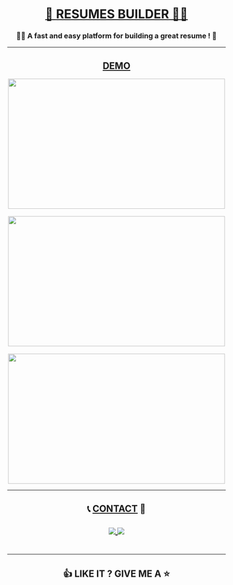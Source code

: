 <h1 align="center"><a href="https://resumes-builder.web.app"> 📝 <ins>RESUMES BUILDER</ins> 👷‍♂️ </a> </h1>

<h3 align="center"> 🏃‍♂️ A fast and easy platform for building a great resume ! 💯
  
</h3>

<hr />

<h2 align="center"><ins>DEMO</ins></h2>

<p align="center">
 
<img align="center" width="500" height="300" src="https://github.com/urlsab/cv-app-master/assets/77020927/f829175f-b5ae-4713-9a9a-f420c0c2d852"/>
<br />
<br />
<img align="center" width="500" height="300" src="https://github.com/urlsab/cv-app-master/assets/77020927/dfa2ca1a-5cc3-4d00-8bdc-5162c228cdbc"/>
<br />
<br />
<img align="center" width="500" height="300" src="https://github.com/urlsab/cv-app-master/assets/77020927/58502125-69a1-4034-ae9f-bf19c0adfe0a"/>

</p>

<hr />

<h2 align="center">📞 <ins>CONTACT</ins> 📧

<br />
<br />

   <a align="center" href="mailto:yairsabag213@gmail.com">
      <img align="center"  src="https://skillicons.dev/icons?i=gmail"/>
 </a>
 
  <a href="https://linkedin.com/in/uriel-sabag">
     <img align="center"  src="https://skillicons.dev/icons?i=linkedin"/>
  </a>

  <br />
  <br />
 
</h2>

<hr />

<h2 align="center"> 👍 LIKE IT ? GIVE ME A ⭐</h2>
